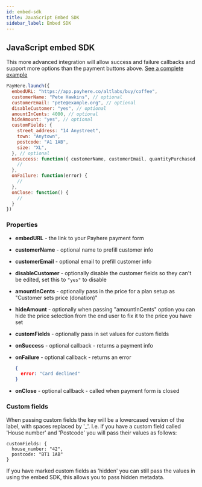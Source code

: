```yaml
---
id: embed-sdk
title: JavaScript Embed SDK
sidebar_label: Embed SDK
---
```


## JavaScript embed SDK

This more advanced integration will allow success and failure callbacks and support more options than the payment buttons above. [See a complete example](https://gist.github.com/phawk/1fcea088772c7249617654c0a226463c)

```js
PayHere.launch({
  embedURL: "https://app.payhere.co/altlabs/buy/coffee",
  customerName: "Pete Hawkins", // optional
  customerEmail: "pete@example.org", // optional
  disableCustomer: "yes", // optional
  amountInCents: 4000, // optional
  hideAmount: "yes", // optional
  customFields: {
    street_address: "14 Anystreet",
    town: "Anytown",
    postcode: "A1 1AB",
    size: "XL",
  }, // optional
  onSuccess: function({ customerName, customerEmail, quantityPurchased, requiresFurtherAuthentication, plan: { id, name }, paymentAmount }) {
    //
  },
  onFailure: function(error) {
    //
  },
  onClose: function() {
    //
  }
})
```

### Properties

- **embedURL** - the link to your Payhere payment form
- **customerName** - optional name to prefill customer info
- **customerEmail** - optional email to prefill customer info
- **disableCustomer** - optionally disable the customer fields so they can't be edited, set this to `"yes"` to disable
- **amountInCents** - optionally pass in the price for a plan setup as "Customer sets price (donation)"
- **hideAmount** - optionally when passing "amountInCents" option you can hide the price selection from the end user to fix it to the price you have set
- **customFields** - optionally pass in set values for custom fields
- **onSuccess** - optional callback - returns a payment info
- **onFailure** - optional callback - returns an error

    ```json
    {
      error: "Card declined"
    }
    ```
- **onClose** - optional callback - called when payment form is closed

### Custom fields

When passing custom fields the key will be a lowercased version of the label, with spaces replaced by '_'. I.e. if you have a custom field called 'House number' and 'Postcode' you will pass their values as follows:

```
customFields: {
  house_number: "42",
  postcode: "BT1 1AB"
}
```

If you have marked custom fields as 'hidden' you can still pass the values in using the embed SDK, this allows you to pass hidden metadata.
